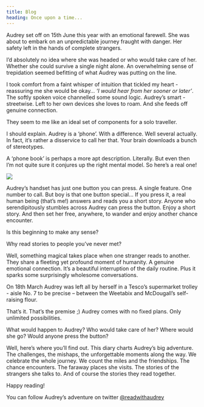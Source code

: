 ```yaml
---
title: Blog
heading: Once upon a time...
---
```

Audrey set off on 15th June this year with an emotional farewell. She was about to embark on an unpredictable journey fraught with danger. Her safety left in the hands of complete strangers.

I’d absolutely no idea where she was headed or who would take care of her. Whether she could survive a single night alone. An overwhelming sense of trepidation seemed befitting of what Audrey was putting on the line.

I took comfort from a faint whisper of intuition that tickled my heart - reassuring me she would be okay… _‘I would hear from her sooner or later’_. The softly spoken voice channelled some sound logic. Audrey’s smart - streetwise. Left to her own devices she loves to roam. And she feeds off genuine connection.

They seem to me like an ideal set of components for a solo traveller.

I should explain. Audrey is a ‘phone’. With a difference. Well several actually. In fact, it’s rather a disservice to call her that. Your brain downloads a bunch of stereotypes.

A ‘phone book’ is perhaps a more apt description. Literally. But even then I’m not quite sure it conjures up the right mental model. So here’s a real one!

![](/images/uploads/blog_phone_photo.jpg)

Audrey’s handset has just one button you can press. A single feature. One number to call. But boy is that one button special… If you press it, a real human being (that’s me!) answers and reads you a short story. Anyone who serendipitously stumbles across Audrey can press the button. Enjoy a short story. And then set her free, anywhere, to wander and enjoy another chance encounter.

Is this beginning to make any sense?

Why read stories to people you’ve never met?

Well, something magical takes place when one stranger reads to another. They share a fleeting yet profound moment of humanity. A genuine emotional connection. It’s a beautiful interruption of the daily routine. Plus it sparks some surprisingly wholesome conversations.

On 18th March Audrey was left all by herself in a Tesco’s supermarket trolley - aisle No.  7 to be precise – between the Weetabix and McDougall’s self-raising flour.

That’s it. That’s the premise ;) Audrey comes with no fixed plans. Only unlimited possibilities.

What would happen to Audrey? Who would take care of her? Where would she go? Would anyone press the button?  

Well, here’s where you’ll find out. This diary charts Audrey’s big adventure. The challenges, the mishaps, the unforgettable moments along the way. We celebrate the whole journey. We count the miles and the friendships. The chance encounters. The faraway places she visits. The stories of the strangers she talks to. And of course the stories they read together.

Happy reading!

You can follow Audrey’s adventure on twitter [@readwithaudrey](https://twitter.com/readwithaudrey)
